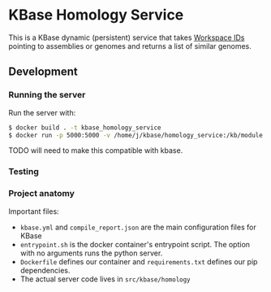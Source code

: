 # KBase Homology Service

This is a KBase dynamic (persistent) service that takes [Workspace IDs]() pointing to assemblies or genomes and returns a list of similar genomes.

## Development

### Running the server

Run the server with:

```sh
$ docker build . -t kbase_homology_service
$ docker run -p 5000:5000 -v /home/j/kbase/homology_service:/kb/module -it kbase_homology_service
```

TODO will need to make this compatible with kbase.

### Testing

### Project anatomy

Important files:

* `kbase.yml` and `compile_report.json` are the main configuration files for KBase
* `entrypoint.sh` is the docker container's entrypoint script. The option with no arguments runs the python server.
* `Dockerfile` defines our container and `requirements.txt` defines our pip dependencies.
* The actual server code lives in `src/kbase/homology`
